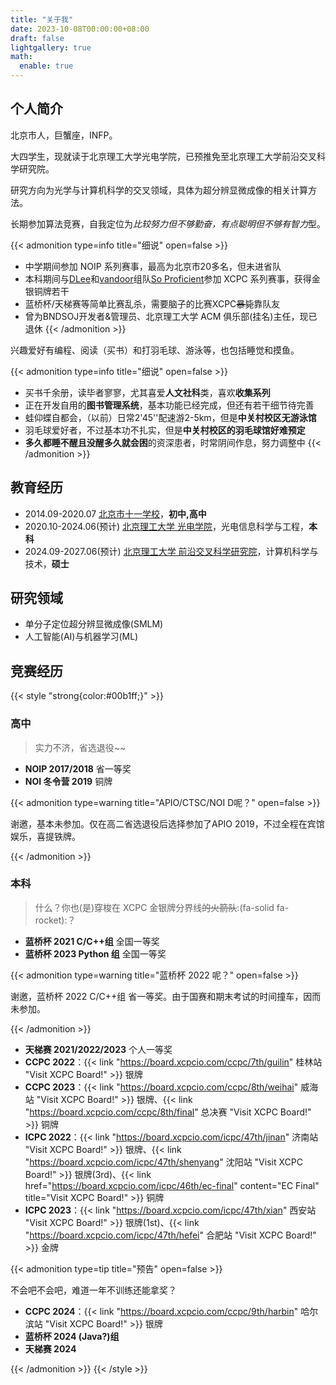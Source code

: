```yaml
---
title: "关于我"
date: 2023-10-08T00:00:00+08:00
draft: false
lightgallery: true
math:
  enable: true
---
```


## 个人简介

北京市人，巨蟹座，INFP。

大四学生，现就读于北京理工大学光电学院，已预推免至北京理工大学前沿交叉科学研究院。

研究方向为光学与计算机科学的交叉领域，具体为超分辨显微成像的相关计算方法。

长期参加算法竞赛，自我定位为*比较努力但不够勤奋，有点聪明但不够有智力*型。

{{< admonition type=info title="细说" open=false >}}
- 中学期间参加 NOIP 系列赛事，最高为北京市20多名，但未进省队
- 本科期间与[DLee](https://codeforces.com/profile/Durant_Lee)和[vandoor](https://codeforces.com/profile/vandoor)组队[So Proficient](https:skqliao.github.io/team-wiki)参加 XCPC 系列赛事，获得金银铜牌若干
- 蓝桥杯/天梯赛等简单比赛乱杀，需要脑子的比赛XCPC~~暴毙~~靠队友
- 曾为BNDSOJ开发者&管理员、北京理工大学 ACM 俱乐部(挂名)主任，现已退休
{{< /admonition >}}

兴趣爱好有编程、阅读（买书）和打羽毛球、游泳等，也包括睡觉和摸鱼。

{{< admonition type=info title="细说" open=false >}}
- 买书千余册，读毕者寥寥，尤其喜爱**人文社科**类，喜欢**收集系列**
- 正在开发自用的**图书管理系统**，基本功能已经完成，但还有若干细节待完善
- 蛙仰蝶自都会，（以前）日常2'45''配速游2-5km，但是**中关村校区无游泳馆**
- 羽毛球爱好者，不过基本功不扎实，但是**中关村校区的羽毛球馆好难预定**
- **多久都睡不醒且没醒多久就会困**的资深患者，时常阴间作息，努力调整中
{{< /admonition >}}

## 教育经历

- 2014.09-2020.07 [北京市十一学校](https://www.bnds.cn)，**初中,高中**
- 2020.10-2024.06(预计) [北京理工大学 光电学院](https://opt.bit.edu.cn)，光电信息科学与工程，**本科**
- 2024.09-2027.06(预计) [北京理工大学 前沿交叉科学研究院](https://arims.bit.edu.cn)，计算机科学与技术，**硕士**

## 研究领域

- 单分子定位超分辨显微成像(SMLM)
- 人工智能(AI)与机器学习(ML)

## 竞赛经历

{{< style "strong{color:#00b1ff;}" >}}

### 高中

> 实力不济，省选退役~~

- **NOIP 2017/2018** 省一等奖
- **NOI 冬令营 2019** 铜牌

{{< admonition type=warning title="APIO/CTSC/NOI D呢？" open=false >}}

谢邀，基本未参加。仅在高二省选退役后选择参加了APIO 2019，不过全程在宾馆娱乐，喜提铁牌。

{{< /admonition >}}

### 本科

> 什么？你也(是)穿梭在 XCPC 金银牌分界线~~的火箭队~~:(fa-solid fa-rocket):？

- **蓝桥杯 2021 C/C++组** 全国一等奖
- **蓝桥杯 2023 Python 组** 全国一等奖

{{< admonition type=warning title="蓝桥杯 2022 呢？" open=false >}}

谢邀，蓝桥杯 2022 C/C++组 省一等奖。由于国赛和期末考试的时间撞车，因而未参加。

{{< /admonition >}}

- **天梯赛 2021/2022/2023** 个人一等奖
- **CCPC 2022**：{{< link "https://board.xcpcio.com/ccpc/7th/guilin" 桂林站 "Visit XCPC Board!" >}} 银牌
- **CCPC 2023**：{{< link "https://board.xcpcio.com/ccpc/8th/weihai" 威海站 "Visit XCPC Board!" >}} 银牌、{{< link "https://board.xcpcio.com/ccpc/8th/final" 总决赛 "Visit XCPC Board!" >}} 铜牌
- **ICPC 2022**：{{< link "https://board.xcpcio.com/icpc/47th/jinan" 济南站 "Visit XCPC Board!" >}} 银牌、{{< link "https://board.xcpcio.com/icpc/47th/shenyang" 沈阳站 "Visit XCPC Board!" >}} 银牌(3rd)、{{< link href="https://board.xcpcio.com/icpc/46th/ec-final" content="EC Final" title="Visit XCPC Board!" >}} 铜牌
- **ICPC 2023**：{{< link "https://board.xcpcio.com/icpc/47th/xian" 西安站 "Visit XCPC Board!" >}} 银牌(1st)、{{< link "https://board.xcpcio.com/icpc/47th/hefei" 合肥站 "Visit XCPC Board!" >}} 金牌

{{< admonition type=tip title="预告" open=false >}}

不会吧不会吧，难道一年不训练还能拿奖？

- **CCPC 2024**：{{< link "https://board.xcpcio.com/ccpc/9th/harbin" 哈尔滨站 "Visit XCPC Board!" >}} 银牌
- **蓝桥杯 2024 (Java?)组**
- **天梯赛 2024**

{{< /admonition >}}
{{< /style >}}
